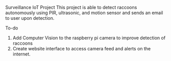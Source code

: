 Surveillance IoT Project
This project is able to detect raccoons autonomously using PIR, ultrasonic, and motion sensor and sends an email to user upon detection.

To-do
1. Add Computer Vision to the raspberry pi camera to improve detection of raccoons
2. Create website interface to access camera feed and alerts on the internet.
